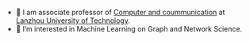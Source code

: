 - 👋 I am associate professor of [Computer and coummunication](https://jitong.lut.edu.cn/) at [Lanzhou University of Technology](https://www.lut.edu.cn/).
- 👀 I’m interested in Machine Learning on Graph and Network Science.

<!---
yabingyao/yabingyao is a ✨ special ✨ repository because its `README.md` (this file) appears on your GitHub profile.
You can click the Preview link to take a look at your changes.
--->
